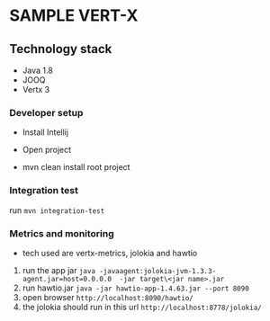 # SAMPLE VERT-X

## Technology stack

- Java 1.8
- JOOQ
- Vertx 3

### Developer setup

- Install Intellij

- Open project

- mvn clean install root project

### Integration test

run `mvn integration-test`

### Metrics and monitoring

- tech used are vertx-metrics, jolokia and hawtio

1. run the app jar `java -javaagent:jolokia-jvm-1.3.3-agent.jar=host=0.0.0.0  -jar target\<jar name>.jar`
2. run hawtio.jar `java -jar hawtio-app-1.4.63.jar --port 8090`
3. open browser `http://localhost:8090/hawtio/`
4. the jolokia should run in this url `http://localhost:8778/jolokia/`






